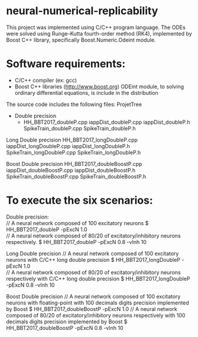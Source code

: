 # neural-numerical-replicability
This project was implemented using C/C++ program language. The ODEs were solved using Runge–Kutta fourth-order method (RK4), implemented by Boost C++ library, specifically Boost.Numeric.Odeint module.

# Software requirements:
- C/C++ compiler (ex: gcc)
- Boost C++ libraries (http://www.boost.org)
    ODEint module, to solving ordinary differential equations, is include in the distribution 

The source code includes the following files:
ProjetTree
  - Double precision
    - HH_BBT2017_doubleP.cpp
    iappDist_doubleP.cpp
    iappDist_doubleP.h
    SpikeTrain_doubleP.cpp
    SpikeTrain_doubleP.h
  
  Long Double precision
    HH_BBT2017_longDoubleP.cpp
    iappDist_longDoubleP.cpp
    iappDist_longDoubleP.h
    SpikeTrain_longDoubleP.cpp
    SpikeTrain_longDoubleP.h
    
  Boost Double precision
    HH_BBT2017_doubleBoostP.cpp
    iappDist_doubleBoostP.cpp
    iappDist_doubleBoostP.h
    SpikeTrain_doubleBoostP.cpp
    SpikeTrain_doubleBoostP.h

# To execute the six scenarios: 
  Double precision:<br>
    // A neural network composed of 100 excitatory neurons 
    $	HH_BBT2017_doubleP -pExcN 1.0  
    // A neural network composed of 80/20 of excitatory/inhibitory neurons respectively. 
    $	HH_BBT2017_doubleP -pExcN 0.8 -vInh 10 

  Long Double precision
    // A neural network composed of 100 excitatory neurons with C/C++ long double precision 
    $	HH_BBT2017_longDoubleP -pExcN 1.0  
    // A neural network composed of 80/20 of excitatory/inhibitory neurons respectively with C/C++ long double precision 
    $	HH_BBT2017_longDoubleP -pExcN 0.8 -vInh 10 
  
  Boost Double precision
    // A neural network composed of 100 excitatory neurons with floating-point with 100 decimals digits precision implemented by Boost 
    $	HH_BBT2017_doubleBoostP -pExcN 1.0 
    // A neural network composed of 80/20 of excitatory/inhibitory neurons respectively with 100 decimals digits precision implemented by Boost
    $ HH_BBT2017_doubleBoostP -pExcN 0.8 -vInh 10 
